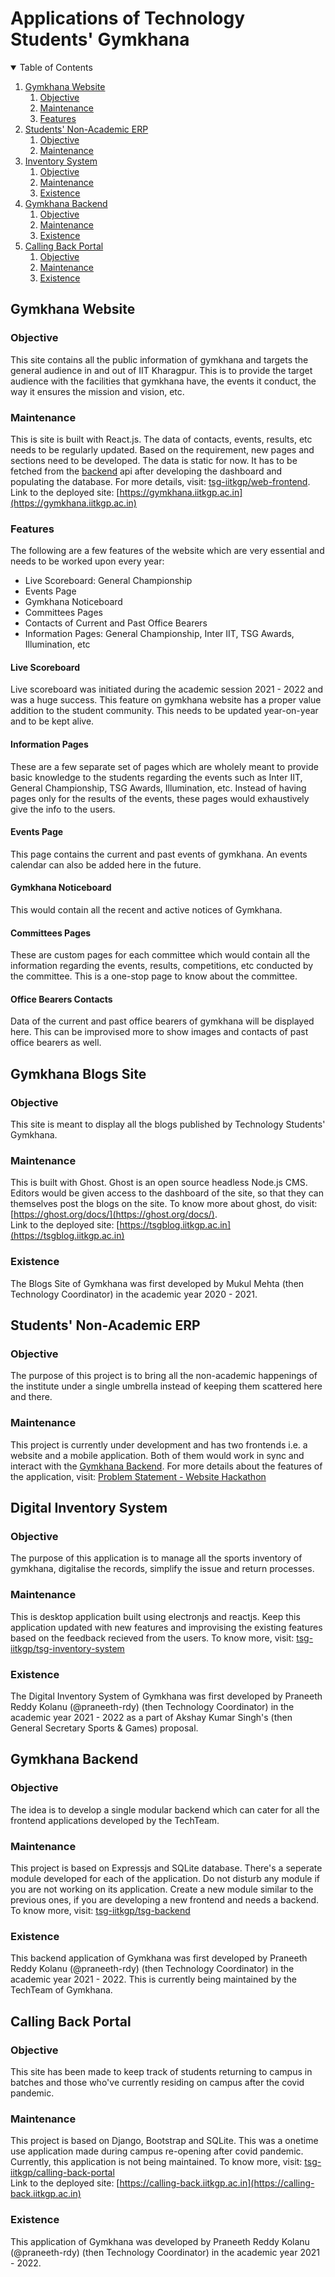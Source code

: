 # Applications of Technology Students' Gymkhana


<!-- TABLE OF CONTENTS -->
<details open="open">
  <summary>Table of Contents</summary>
  
  1. [Gymkhana Website](#gymkhana-website)
     1. [Objective](#gw-objective)
     2. [Maintenance](#gw-maintenance)
     3. [Features](#gw-features)
  2. [Students' Non-Academic ERP](#students-erp)
     1. [Objective](#se-objective)
     2. [Maintenance](#se-maintenance)
  3. [Inventory System](#inventory-system)
     1. [Objective](#is-objective)
     2. [Maintenance](#is-maintenance)
     3. [Existence](#is-existence)
  4. [Gymkhana Backend](#gymkhana-backend)
     1. [Objective](#gb-objective)
     2. [Maintenance](#gb-maintenance)
     3. [Existence](#gb-existence)
  5. [Calling Back Portal](#cb-portal)
     1. [Objective](#cbp-objective)
     2. [Maintenance](#cbp-maintenance)
     3. [Existence](#cbp-existence)

</details>

<a id="gymkhana-website"></a>

## Gymkhana Website

<a id="gw-objective"></a>

### Objective 

This site contains all the public information of gymkhana and targets the general audience in and out of IIT Kharagpur. This is to provide the target audience with the facilities that gymkhana have, the events it conduct, the way it ensures the mission and vision, etc.

<a id="gw-maintenance"></a>

### Maintenance 

This is site is built with React.js. The data of contacts, events, results, etc needs to be regularly updated. Based on the requirement, new pages and sections need to be developed. The data is static for now. It has to be fetched from the [backend](#gymkhana-backend) api after developing the dashboard and populating the database. For more details, visit: [tsg-iitkgp/web-frontend](https://github.com/tsg-iitkgp/web-frontend). <br/>
Link to the deployed site: [https://gymkhana.iitkgp.ac.in](https://gymkhana.iitkgp.ac.in)

<a id="gw-features"></a>

### Features

The following are a few features of the website which are very essential and needs to be worked upon every year:
- Live Scoreboard: General Championship
- Events Page
- Gymkhana Noticeboard
- Committees Pages
- Contacts of Current and Past Office Bearers
- Information Pages: General Championship, Inter IIT, TSG Awards, Illumination, etc

#### Live Scoreboard

Live scoreboard was initiated during the academic session 2021 - 2022 and was a huge success. This feature on gymkhana website has a proper value addition to the student community. This needs to be updated year-on-year and to be kept alive.

#### Information Pages

These are a few separate set of pages which are wholely meant to provide basic knowledge to the students regarding the events such as Inter IIT, General Championship, TSG Awards, Illumination, etc.
Instead of having pages only for the results of the events, these pages would exhaustively give the info to the users.

#### Events Page

This page contains the current and past events of gymkhana. An events calendar can also be added here in the future.

#### Gymkhana Noticeboard

This would contain all the recent and active notices of Gymkhana.

#### Committees Pages

These are custom pages for each committee which would contain all the information regarding the events, results, competitions, etc conducted by the committee. This is a one-stop page to know about the committee.

#### Office Bearers Contacts

Data of the current and past office bearers of gymkhana will be displayed here. This can be improvised more to show images and contacts of past office bearers as well.

<a id="tsgblogs"></a>

## Gymkhana Blogs Site

<a id="tsgblogs-objective"></a>

### Objective 

This site is meant to display all the blogs published by Technology Students' Gymkhana. 

<a id="tsgblogs-maintenance"></a>

### Maintenance 

This is built with Ghost. Ghost is an open source headless Node.js CMS. Editors would be given access to the dashboard of the site, so that they can themselves post the blogs on the site. To know more about ghost, do visit: [https://ghost.org/docs/](https://ghost.org/docs/). <br/>
Link to the deployed site: [https://tsgblog.iitkgp.ac.in](https://tsgblog.iitkgp.ac.in)


<a id="tsgblogs-existence"></a>

### Existence 

The Blogs Site of Gymkhana was first developed by Mukul Mehta (then Technology Coordinator) in the academic year 2020 - 2021.


<a id="students-erp"></a>

## Students' Non-Academic ERP

<a id="se-objective"></a>

### Objective

The purpose of this project is to bring all the non-academic happenings of the institute under a single umbrella instead of keeping them scattered here and there. 

<a id="se-maintenance"></a>

### Maintenance

This project is currently under development and has two frontends i.e. a website and a mobile application. Both of them would work in sync and interact with the [Gymkhana Backend](#gymkhana-backend). For more details about the features of the application, visit: [Problem Statement - Website Hackathon](Files/Website-Hackathon-Problem-Statement.pdf)

<a id="inventory-system"></a>

## Digital Inventory System

<a id="is-objective"></a>

### Objective

The purpose of this application is to manage all the sports inventory of gymkhana, digitalise the records, simplify the issue and return processes.

<a id="is-maintenance"></a>

### Maintenance

This is desktop application built using electronjs and reactjs. Keep this application updated with new features and improvising the existing features based on the feedback recieved from the users. To know more, visit: [tsg-iitkgp/tsg-inventory-system](https://github.com/tsg-iitkgp/tsg-inventory-system)

<a id="is-existence"></a>

### Existence

The Digital Inventory System of Gymkhana was first developed by Praneeth Reddy Kolanu (@praneeth-rdy) (then Technology Coordinator) in the academic year 2021 - 2022 as a part of Akshay Kumar Singh's (then General Secretary Sports & Games) proposal.

<a id="gymkhana-backend"></a>

## Gymkhana Backend

<a id="gb-objective"></a>

### Objective

The idea is to develop a single modular backend which can cater for all the frontend applications developed by the TechTeam. 

<a id="gb-maintenance"></a>

### Maintenance

This project is based on Expressjs and SQLite database. There's a seperate module developed for each of the application. Do not disturb any module if you are not working on its application. Create a new module similar to the previous ones, if you are developing a new frontend and needs a backend.
To know more, visit: [tsg-iitkgp/tsg-backend](https://github.com/tsg-iitkgp/tsg-backend)

<a id="gb-existence"></a>

### Existence

This backend application of Gymkhana was first developed by Praneeth Reddy Kolanu (@praneeth-rdy) (then Technology Coordinator) in the academic year 2021 - 2022. This is currently being maintained by the TechTeam of Gymkhana.


<a id="cb-portal"></a>

## Calling Back Portal

<a id="cbp-objective"></a>

### Objective

This site has been made to keep track of students returning to campus in batches and those who've currently residing on campus after the covid pandemic.

<a id="cbp-maintenance"></a>

### Maintenance

This project is based on Django, Bootstrap and SQLite. This was a onetime use application made during campus re-opening after covid pandemic. Currently, this application is not being maintained.
To know more, visit: [tsg-iitkgp/calling-back-portal](https://github.com/tsg-iitkgp/calling-back-portal) <br/>
Link to the deployed site: [https://calling-back.iitkgp.ac.in](https://calling-back.iitkgp.ac.in)

<a id="cbp-existence"></a>

### Existence

This application of Gymkhana was developed by Praneeth Reddy Kolanu (@praneeth-rdy) (then Technology Coordinator) in the academic year 2021 - 2022.

